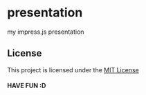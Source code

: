 # presentation
my impress.js presentation 


## License

This project is licensed under the [MIT License](https://opensource.org/licenses/MIT) 
####  HAVE FUN :D
 
